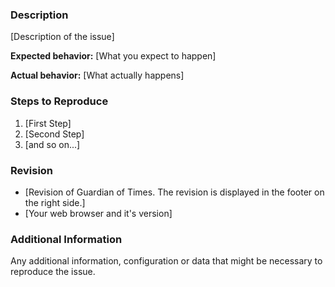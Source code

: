 <!---
name: Bug report
about: Create a report to help us improve.
    This template is a modified copy from https://github.com/atom/atom/blob/master/.github/ISSUE_TEMPLATE/bug_report.md
--->

### Description
[Description of the issue]

**Expected behavior:**
[What you expect to happen]

**Actual behavior:**
[What actually happens]

### Steps to Reproduce

1. [First Step]
2. [Second Step]
3. [and so on...]

### Revision
- [Revision of Guardian of Times. The revision is displayed in the footer on the right side.]
- [Your web browser and it's version]

### Additional Information

Any additional information, configuration or data that might be necessary to reproduce the issue.
